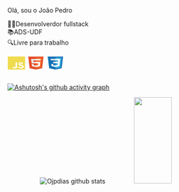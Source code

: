 <div style="display: inline_block" >
  <p></p> Olá, sou o João Pedro</p>
  </div>
🧑‍💻Desenvolverdor fullstack<br>
📚ADS-UDF<br>
🔍Livre para trabalho<br>


<div style="display: inline_block"><br>
  <img align="center" alt="Jp-Js" height="30" width="40" src="https://raw.githubusercontent.com/devicons/devicon/master/icons/javascript/javascript-plain.svg">
  <img align="center" alt="Jp-HTML" height="30" width="40" src="https://raw.githubusercontent.com/devicons/devicon/master/icons/html5/html5-original.svg">
  <img align="center" alt="jp-CSS" height="30" width="40" src="https://raw.githubusercontent.com/devicons/devicon/master/icons/css3/css3-original.svg">
</div>
<br>

[![Ashutosh's github activity graph](https://github-readme-activity-graph.vercel.app/graph?username=Ojpdias&bg_color=000000&color=965da6&line=79358c&point=86588c&area=true&hide_border=true)](https://github.com/ashutosh00710/github-readme-activity-graph)


<div align="center">  
  <img width="49%" height="195px" src="https://github-readme-stats.vercel.app/api?username=Ojpdias&show_icons=true&count_private=true&hide_border=true&title_color=79358C&icon_color=D9CBBF&text_color=D9CBBF&bg_color=0d1117" alt="Ojpdias github stats" /> 
  <img width="41%" height="195px" src="https://github-readme-stats.vercel.app/api/top-langs/?username=Ojpdias&layout=compact&hide_border=true&title_color=79358C&text_color=D9CBBF&bg_color=0d1117" />
</div>

